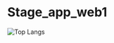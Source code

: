# Stage_app_web1

![Top Langs](https://github-readme-stats.vercel.app/api/top-langs/?username=Hamzaelghazouani1&exclude_repo=Stage_app_web1)

